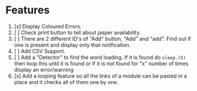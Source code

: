 # Features

1. [x] Display Coloured Errors.
2. [ ] Check print button to tell about jasper availability.
3. [ ] There are 2 different ID's of "Add" button, "Add" and "add". Find out if one is present and display only that notification.
4. [ ] Add CSV Support.
5. [ ] Add a "Detector" to find the word loading. If it is found do `sleep.(5)` then loop this until it is found or if it is not found for "x" number of times display an error/warning
6. [x] Add a looping feature so all the links of a module can be pasted in a place and it checks all of them one by one.
